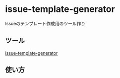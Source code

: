 # issue-template-generator
Issueのテンプレート作成用のツール作り


## ツール
[issue-template-generator](http://nyamogera.github.io/issue-template-generator)


## 使い方

